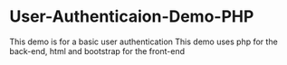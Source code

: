 # User-Authenticaion-Demo-PHP
This demo is for a basic user authentication
This demo uses php for the back-end, html and bootstrap for the front-end
